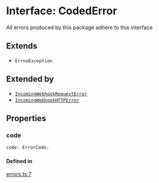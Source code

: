 # Interface: CodedError

All errors produced by this package adhere to this interface

## Extends

- `ErrnoException`

## Extended by

- [`IncomingWebhookRequestError`](IncomingWebhookRequestError.md)
- [`IncomingWebhookHTTPError`](IncomingWebhookHTTPError.md)

## Properties

### code

```ts
code: ErrorCode;
```

#### Defined in

[errors.ts:7](https://github.com/slackapi/node-slack-sdk/blob/main/packages/webhook/src/errors.ts#L7)
